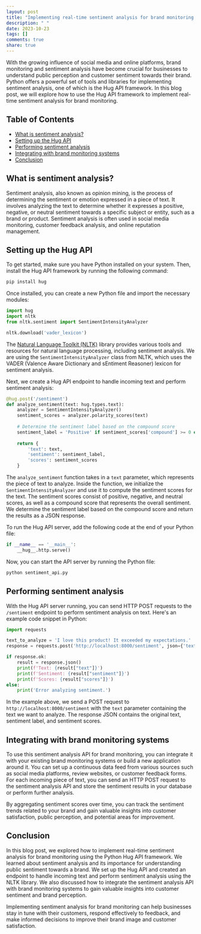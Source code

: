 ```yaml
---
layout: post
title: "Implementing real-time sentiment analysis for brand monitoring with Python Hug API"
description: " "
date: 2023-10-23
tags: []
comments: true
share: true
---
```


With the growing influence of social media and online platforms, brand monitoring and sentiment analysis have become crucial for businesses to understand public perception and customer sentiment towards their brand. Python offers a powerful set of tools and libraries for implementing sentiment analysis, one of which is the Hug API framework. In this blog post, we will explore how to use the Hug API framework to implement real-time sentiment analysis for brand monitoring.

## Table of Contents
- [What is sentiment analysis?](#what-is-sentiment-analysis)
- [Setting up the Hug API](#setting-up-the-hug-api)
- [Performing sentiment analysis](#performing-sentiment-analysis)
- [Integrating with brand monitoring systems](#integrating-with-brand-monitoring-systems)
- [Conclusion](#conclusion)

## What is sentiment analysis?

Sentiment analysis, also known as opinion mining, is the process of determining the sentiment or emotion expressed in a piece of text. It involves analyzing the text to determine whether it expresses a positive, negative, or neutral sentiment towards a specific subject or entity, such as a brand or product. Sentiment analysis is often used in social media monitoring, customer feedback analysis, and online reputation management.

## Setting up the Hug API

To get started, make sure you have Python installed on your system. Then, install the Hug API framework by running the following command:

```python
pip install hug
```

Once installed, you can create a new Python file and import the necessary modules:

```python
import hug
import nltk
from nltk.sentiment import SentimentIntensityAnalyzer

nltk.download('vader_lexicon')
```

The [Natural Language Toolkit (NLTK)](https://www.nltk.org/) library provides various tools and resources for natural language processing, including sentiment analysis. We are using the `SentimentIntensityAnalyzer` class from NLTK, which uses the VADER (Valence Aware Dictionary and sEntiment Reasoner) lexicon for sentiment analysis.

Next, we create a Hug API endpoint to handle incoming text and perform sentiment analysis:

```python
@hug.post('/sentiment')
def analyze_sentiment(text: hug.types.text):
    analyzer = SentimentIntensityAnalyzer()
    sentiment_scores = analyzer.polarity_scores(text)
    
    # Determine the sentiment label based on the compound score
    sentiment_label = 'Positive' if sentiment_scores['compound'] >= 0 else 'Negative'
    
    return {
        'text': text,
        'sentiment': sentiment_label,
        'scores': sentiment_scores
    }
```

The `analyze_sentiment` function takes in a `text` parameter, which represents the piece of text to analyze. Inside the function, we initialize the `SentimentIntensityAnalyzer` and use it to compute the sentiment scores for the text. The sentiment scores consist of positive, negative, and neutral scores, as well as a compound score that represents the overall sentiment. We determine the sentiment label based on the compound score and return the results as a JSON response.

To run the Hug API server, add the following code at the end of your Python file:

```python
if __name__ == '__main__':
    __hug__.http.serve()
```

Now, you can start the API server by running the Python file:

```bash
python sentiment_api.py
```

## Performing sentiment analysis

With the Hug API server running, you can send HTTP POST requests to the `/sentiment` endpoint to perform sentiment analysis on text. Here's an example code snippet in Python:

```python
import requests

text_to_analyze = 'I love this product! It exceeded my expectations.'
response = requests.post('http://localhost:8000/sentiment', json={'text': text_to_analyze})

if response.ok:
    result = response.json()
    print(f'Text: {result["text"]}')
    print(f'Sentiment: {result["sentiment"]}')
    print(f'Scores: {result["scores"]}')
else:
    print('Error analyzing sentiment.')
```

In the example above, we send a POST request to `http://localhost:8000/sentiment` with the `text` parameter containing the text we want to analyze. The response JSON contains the original text, sentiment label, and sentiment scores.

## Integrating with brand monitoring systems

To use this sentiment analysis API for brand monitoring, you can integrate it with your existing brand monitoring systems or build a new application around it. You can set up a continuous data feed from various sources such as social media platforms, review websites, or customer feedback forms. For each incoming piece of text, you can send an HTTP POST request to the sentiment analysis API and store the sentiment results in your database or perform further analysis.

By aggregating sentiment scores over time, you can track the sentiment trends related to your brand and gain valuable insights into customer satisfaction, public perception, and potential areas for improvement.

## Conclusion

In this blog post, we explored how to implement real-time sentiment analysis for brand monitoring using the Python Hug API framework. We learned about sentiment analysis and its importance for understanding public sentiment towards a brand. We set up the Hug API and created an endpoint to handle incoming text and perform sentiment analysis using the NLTK library. We also discussed how to integrate the sentiment analysis API with brand monitoring systems to gain valuable insights into customer sentiment and brand perception.

Implementing sentiment analysis for brand monitoring can help businesses stay in tune with their customers, respond effectively to feedback, and make informed decisions to improve their brand image and customer satisfaction.